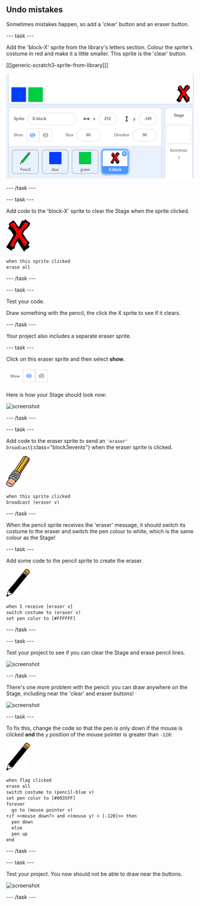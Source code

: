 ## Undo mistakes

Sometimes mistakes happen, so add a 'clear' button and an eraser button.

--- task ---

Add the 'block-X' sprite from the library's letters section. Colour the sprite's costume in red and make it a little smaller. This sprite is the 'clear' button.

[[[generic-scratch3-sprite-from-library]]]

![screenshot](images/paint-x.png)

--- /task ---

--- task ---

Add code to the 'block-X' sprite to clear the Stage when the sprite clicked.

![cross](images/cross.png)

```blocks3
when this sprite clicked
erase all
```

--- /task ---

--- task ---

Test your code.

Draw something with the pencil, the click the X sprite to see if it clears.

--- /task ---

Your project also includes a separate eraser sprite. 

--- task ---

Click on this eraser sprite and then select **show**. 

![screenshot](images/show-eraser.png)

Here is how your Stage should look now:

![screenshot](images/paint-eraser-stage.png)

--- /task ---

--- task ---

Add code to the eraser sprite to send an `'eraser' broadcast`{:class="block3events"} when the eraser sprite is clicked.

![eraser](images/eraser.png)

```blocks3
when this sprite clicked
broadcast (eraser v)
```

--- /task ---

When the pencil sprite receives the 'eraser' message, it should switch its costume to the eraser and switch the pen colour to white, which is the same colour as the Stage!

--- task ---

Add some code to the pencil sprite to create the eraser.

![pencil](images/pencil.png)

```blocks3
when I receive [eraser v]
switch costume to (eraser v)
set pen color to [#FFFFFF]
```
--- /task ---

--- task ---

Test your project to see if you can clear the Stage and erase pencil lines.

![screenshot](images/paint-erase-test.png)

--- /task ---

There's one more problem with the pencil: you can draw anywhere on the Stage, including near the 'clear' and eraser buttons!

![screenshot](images/paint-draw-problem.png)

--- task ---

To fix this, change the code so that the pen is only down if the mouse is clicked __and__ the `y` position of the mouse pointer is greater than `-120`:

![pencil](images/pencil.png)

```blocks3
when flag clicked
erase all
switch costume to (pencil-blue v)
set pen color to [#0035FF]
forever
  go to (mouse pointer v)
+if <<mouse down?> and <(mouse y) > [-120]>> then 
  pen down
  else
  pen up
end
```

--- /task ---

--- task ---

Test your project. You now should not be able to draw near the buttons.

![screenshot](images/paint-fixed.png)

--- /task ---

